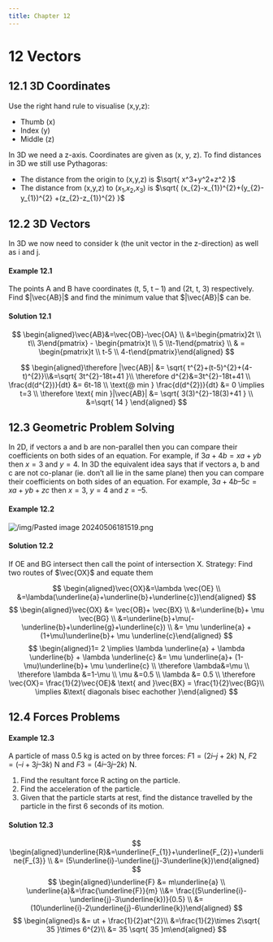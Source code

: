 ```yaml
---
title: Chapter 12
---
```

# 12 Vectors
## 12.1 3D Coordinates

Use the right hand rule to visualise (x,y,z):
- Thumb (x)
- Index (y)
- Middle (z)

In 3D we need a z-axis.
Coordinates are given as (x, y, z). To find distances in 3D we still use Pythagoras:
- The distance from the origin to (x,y,z) is $\sqrt{ x^3+y^2+z^2 }$
- The distance from (x,y,z) to ($x_{1}$,$x_{2}$,$x_{3}$) is $\sqrt{ (x_{2}-x_{1})^{2}+(y_{2}-y_{1})^{2} +(z_{2}-z_{1})^{2} }$

## 12.2 3D Vectors
In 3D we now need to consider k (the unit vector in the z-direction) as well as i and j.
#### Example 12.1
The points A and B have coordinates (t, 5, t – 1) and (2t, t, 3) respectively. Find $|\vec{AB}|$ and find the minimum value that $|\vec{AB}|$ can be.

#### Solution 12.1
$$
\begin{aligned}\vec{AB}&=\vec{OB}-\vec{OA} \\ &=\begin{pmatrix}2t \\ t\\ 3\end{pmatrix} - \begin{pmatrix}t \\ 5 \\t-1\end{pmatrix} \\ & = \begin{pmatrix}t \\ t-5 \\ 4-t\end{pmatrix}\end{aligned}
$$

$$
\begin{aligned}\therefore |\vec{AB}| &= \sqrt{ t^{2}+(t-5)^{2}+(4-t)^{2}}\\&=\sqrt{ 3t^{2}-18t+41 }\\ \therefore d^{2}&=3t^{2}-18t+41 \\ \frac{d(d^{2})}{dt} &= 6t-18 \\ \text{@ min } \frac{d(d^{2})}{dt} &= 0 \implies t=3 \\ \therefore \text{ min }|\vec{AB}| &= \sqrt{ 3(3)^{2}-18(3)+41 } \\ &=\sqrt{ 14 }
\end{aligned}
$$
## 12.3 Geometric Problem Solving
In 2D, if vectors a and b are non-parallel then you can compare their coefficients on both sides of an equation. For example, if $3a + 4b = xa + yb$ then $x = 3$ and $y = 4$.
In 3D the equivalent idea says that if vectors a, b and c are not co-planar (ie. don’t all lie in the same plane) then you can compare their coefficients on both sides of an equation. For example, $3a + 4b – 5c = xa + yb + zc$ then $x = 3$, $y = 4$ and $z = –5$.

#### Example 12.2
![/img/Pasted image 20240506181519.png](/img/math/book-2/22.png)

#### Solution 12.2
If OE and BG intersect then call the point of intersection X. Strategy: Find two routes of $\vec{OX}$ and equate them

$$
\begin{aligned}\vec{OX}&=\lambda \vec{OE} \\ &=\lambda(\underline{a}+\underline{b}+\underline{c})\end{aligned}
$$
$$
\begin{aligned}\vec{OX} &= \vec{OB}+ \vec{BX} \\ &=\underline{b}+ \mu \vec{BG} \\ &=\underline{b}+\mu(-\underline{b}+\underline{g}+\underline{c}) \\ &= \mu \underline{a} + (1+\mu)\underline{b}+ \mu \underline{c}\end{aligned}
$$
$$
\begin{aligned}1= 2 \implies \lambda \underline{a} + \lambda \underline{b} + \lambda \underline{c} &= \mu \underline{a}+ (1-\mu)\underline{b}+ \mu \underline{c} \\ \therefore \lambda&=\mu \\ \therefore \lambda &=1-\mu \\ \mu &=0.5 \\ \lambda &= 0.5 \\ \therefore \vec{OX}= \frac{1}{2}\vec{OE}& \text{ and  }\vec{BX} = \frac{1}{2}\vec{BG}\\ \implies &\text{ diagonals bisec eachother }\end{aligned}
$$
## 12.4 Forces Problems

#### Example 12.3
A particle of mass 0.5 kg is acted on by three forces: $F1 = (2i – j + 2k)$ N, $F2 = (–i + 3j – 3k)$ N and $F3 = (4i – 3j – 2k)$ N.
1) Find the resultant force R acting on the particle.
2) Find the acceleration of the particle.
3) Given that the particle starts at rest, find the distance travelled by the particle in the first 6 seconds of its motion.

#### Solution 12.3 
$$
\begin{aligned}\underline{R}&=\underline{F_{1}}+\underline{F_{2}}+\underline{F_{3}} \\ &= (5\underline{i}-\underline{j}-3\underline{k})\end{aligned}
$$
$$
\begin{aligned}\underline{F} &= m\underline{a} \\ \underline{a}&=\frac{\underline{F}}{m} \\&= \frac{(5\underline{i}-\underline{j}-3\underline{k})}{0.5} \\ &=(10\underline{i}-2\underline{j}-6\underline{k})\end{aligned}
$$
$$
\begin{aligned}s &= ut + \frac{1}{2}at^{2}\\ &=\frac{1}{2}\times 2\sqrt{ 35 }\times 6^{2}\\ &= 35 \sqrt{ 35 }m\end{aligned}
$$